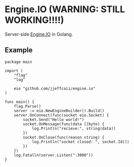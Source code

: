 # Engine.IO (WARNING: STILL WORKING!!!!)
Server-side [Engine.IO](https://github.com/socketio/engine.io) in Golang.

## Example

``` golang
package main

import (
	"flag"
	"log"

	eio "github.com/jjeffcaii/engine.io"
)

func main() {
	flag.Parse()
	server := eio.NewEngineBuilder().Build()
	server.OnConnect(func(socket eio.Socket) {
		socket.Send("Hello world!")
		socket.OnMessage(func(data []byte) {
			log.Println("recieve:", string(data))
		})
		socket.OnClose(func(reason string) {
			log.Println("socket closed: ", socket.Id())
		})
	})
	log.Fatalln(server.Listen(":3000"))
}

```
